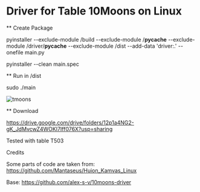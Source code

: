 Driver for Table 10Moons on Linux
=================================

** Create Package

pyinstaller --exclude-module /build --exclude-module /__pycache__ --exclude-module /driver/__pycache__ --exclude-module /dist --add-data 'driver:.' --onefile main.py

pyinstaller --clean main.spec

** Run in /dist

sudo ./main



![tmoons](https://user-images.githubusercontent.com/14333871/184971313-2d859133-ef4f-431a-98db-5f00444b396b.gif)



** Download

https://drive.google.com/drive/folders/12p1a4NG2-gK_JdMvcwZ4WOKl7Iff076X?usp=sharing

Tested with table T503


Credits

Some parts of code are taken from: https://github.com/Mantaseus/Huion_Kamvas_Linux

Base: https://github.com/alex-s-v/10moons-driver
